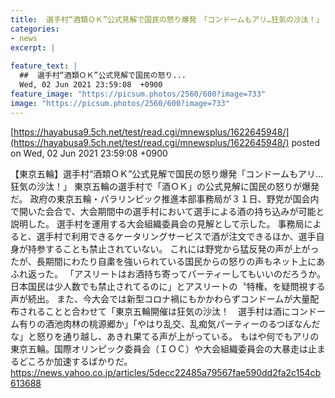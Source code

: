```yaml
---
title:  選手村“酒類ＯＫ”公式見解で国民の怒り爆発　「コンドームもアリ…狂気の沙汰！」  
categories:
- news
excerpt: |
  
feature_text: |
  ##  選手村“酒類ＯＫ”公式見解で国民の怒り...
  Wed, 02 Jun 2021 23:59:08  +0900
feature_image: "https://picsum.photos/2560/600?image=733"
image: "https://picsum.photos/2560/600?image=733"
---
```


[https://hayabusa9.5ch.net/test/read.cgi/mnewsplus/1622645948/](https://hayabusa9.5ch.net/test/read.cgi/mnewsplus/1622645948/)
posted on Wed, 02 Jun 2021 23:59:08  +0900

<!--more-->

【東京五輪】選手村“酒類ＯＫ”公式見解で国民の怒り爆発「コンドームもアリ…狂気の沙汰！」 東京五輪の選手村で「酒ＯＫ」の公式見解に国民の怒りが爆発だ。 政府の東京五輪・パラリンピック推進本部事務局が３１日、野党が国会内で開いた会合で、大会期間中の選手村において選手による酒の持ち込みが可能と説明した。 選手村を運用する大会組織委員会の見解として示した。 事務局によると、選手村で利用できるケータリングサービスで酒が注文できるほか、選手自身が持参することも禁止されていない。 これには野党から猛反発の声が上がったが、長期間にわたり自粛を強いられている国民からの怒りの声もネット上にあふれ返った。 「アスリートはお酒持ち寄ってパーティーしてもいいのだろうか。日本国民は少人数でも禁止されてるのに」とアスリートの〝特権〟を疑問視する声が続出。 また、今大会では新型コロナ禍にもかかわらずコンドームが大量配布されることと合わせて「東京五輪開催は狂気の沙汰！　選手村は酒にコンドーム有りの酒池肉林の桃源郷か」「やはり乱交、乱痴気パーティーのるつぼなんだな」と怒りを通り越し、あきれ果てる声が上がっている。 もはや何でもアリの東京五輪。国際オリンピック委員会（ＩＯＣ）や大会組織委員会の大暴走は止まるどころか加速するばかりだ。 https://news.yahoo.co.jp/articles/5decc22485a79567fae590dd2fa2c154cb613688
